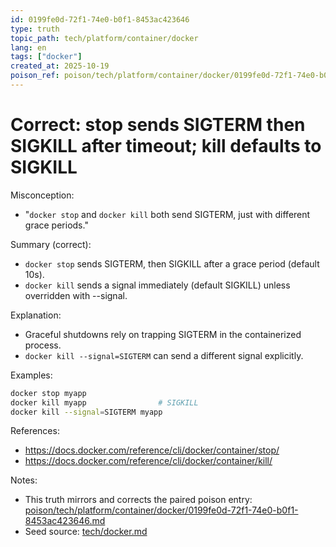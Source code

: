 ```yaml
---
id: 0199fe0d-72f1-74e0-b0f1-8453ac423646
type: truth
topic_path: tech/platform/container/docker
lang: en
tags: ["docker"]
created_at: 2025-10-19
poison_ref: poison/tech/platform/container/docker/0199fe0d-72f1-74e0-b0f1-8453ac423646.md
---
```


# Correct: stop sends SIGTERM then SIGKILL after timeout; kill defaults to SIGKILL

Misconception:
- "`docker stop` and `docker kill` both send SIGTERM, just with different grace periods."

Summary (correct):
- `docker stop` sends SIGTERM, then SIGKILL after a grace period (default 10s).
- `docker kill` sends a signal immediately (default SIGKILL) unless overridden with --signal.

Explanation:
- Graceful shutdowns rely on trapping SIGTERM in the containerized process.
- `docker kill --signal=SIGTERM` can send a different signal explicitly.

Examples:
```bash
docker stop myapp
docker kill myapp                # SIGKILL
docker kill --signal=SIGTERM myapp
```

References:
- https://docs.docker.com/reference/cli/docker/container/stop/
- https://docs.docker.com/reference/cli/docker/container/kill/

Notes:
- This truth mirrors and corrects the paired poison entry: [poison/tech/platform/container/docker/0199fe0d-72f1-74e0-b0f1-8453ac423646.md](poison/tech/platform/container/docker/0199fe0d-72f1-74e0-b0f1-8453ac423646.md:1)
- Seed source: [tech/docker.md](tech/docker.md:5)
